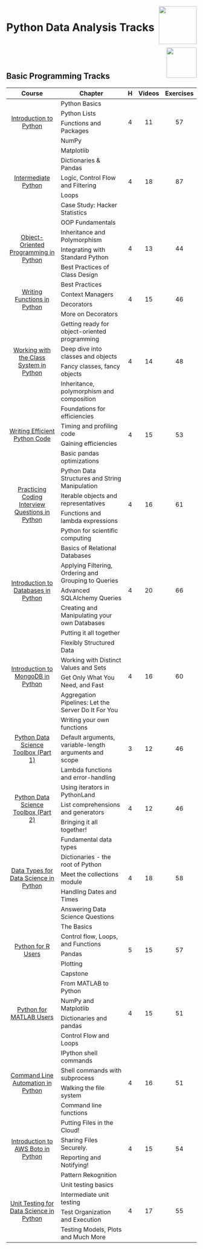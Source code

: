 <img align="right" width="100" src="https://github.com/cs-MohamedAyman/DataCamp-Tracks/blob/master/org-logos/datacamp.jpg">

# Python Data Analysis Tracks

<br>
<img align="right" width="80" height="80" src="https://github.com/cs-MohamedAyman/DataCamp-Tracks/blob/master/org-logos/python.jpg">
<br><br>

## Basic Programming Tracks

<table>
    <thead>
        <tr>
            <th width="40%">Course</th>
            <th width="60%">Chapter</th>
            <th>H</th>
            <th>Videos</th>
            <th>Exercises</th>
        </tr>
    </thead>
    <tbody>
            <tr>
                <td rowspan=4 align=center>
<a href="https://learn.datacamp.com/courses/intro-to-python-for-data-science">Introduction to Python</a><br>
                <td align="left">Python Basics</td>
                <td rowspan=4 align="center">4</td>
                <td rowspan=4 align="center">11</td>
                <td rowspan=4 align="center">57</td>
                </td>
            </tr>
            <tr>
                <td align="left">Python Lists</td>
            </tr>
            <tr>
                <td align="left">Functions and Packages</td>
            </tr>
            <tr>
                <td align="left">NumPy</td>
            </tr>
            <tr>
                <td rowspan=5 align=center>
<a href="https://learn.datacamp.com/courses/intermediate-python">Intermediate Python</a><br>
                <td align="left">Matplotlib</td>
                <td rowspan=5 align="center">4</td>
                <td rowspan=5 align="center">18</td>
                <td rowspan=5 align="center">87</td>
                </td>
            </tr>
            <tr>
                <td align="left">Dictionaries & Pandas</td>
            </tr>
            <tr>
                <td align="left">Logic, Control Flow and Filtering</td>
            </tr>
            <tr>
                <td align="left">Loops</td>
            </tr>
            <tr>
                <td align="left">Case Study: Hacker Statistics</td>
            </tr>
            <tr>
                <td rowspan=4 align=center>
<a href="https://learn.datacamp.com/courses/object-oriented-programming-in-python">Object-Oriented Programming in Python</a><br>
                <td align="left">OOP Fundamentals</td>
                <td rowspan=4 align="center">4</td>
                <td rowspan=4 align="center">13</td>
                <td rowspan=4 align="center">44</td>
                </td>
            </tr>
            <tr>
                <td align="left">Inheritance and Polymorphism</td>
            </tr>
            <tr>
                <td align="left">Integrating with Standard Python</td>
            </tr>
            <tr>
                <td align="left">Best Practices of Class Design</td>
            </tr>
            <tr>
                <td rowspan=4 align=center>
<a href="https://learn.datacamp.com/courses/writing-functions-in-python">Writing Functions in Python</a><br>
                <td align="left">Best Practices</td>
                <td rowspan=4 align="center">4</td>
                <td rowspan=4 align="center">15</td>
                <td rowspan=4 align="center">46</td>
                </td>
            </tr>
            <tr>
                <td align="left">Context Managers</td>
            </tr>
            <tr>
                <td align="left">Decorators</td>
            </tr>
            <tr>
                <td align="left">More on Decorators</td>
            </tr>
            <tr>
                <td rowspan=4 align=center>
<a href="https://learn.datacamp.com/courses/working-with-the-class-system-in-python">Working with the Class System in Python</a><br>
                <td align="left">Getting ready for object-oriented programming</td>
                <td rowspan=4 align="center">4</td>
                <td rowspan=4 align="center">14</td>
                <td rowspan=4 align="center">48</td>
                </td>
            </tr>
            <tr>
                <td align="left">Deep dive into classes and objects</td>
            </tr>
            <tr>
                <td align="left">Fancy classes, fancy objects</td>
            </tr>
            <tr>
                <td align="left">Inheritance, polymorphism and composition</td>
            </tr>
            <tr>
                <td rowspan=4 align=center>
<a href="https://learn.datacamp.com/courses/writing-efficient-python-code">Writing Efficient Python Code</a><br>
                <td align="left">Foundations for efficiencies</td>
                <td rowspan=4 align="center">4</td>
                <td rowspan=4 align="center">15</td>
                <td rowspan=4 align="center">53</td>
                </td>
            </tr>
            <tr>
                <td align="left">Timing and profiling code</td>
            </tr>
            <tr>
                <td align="left">Gaining efficiencies</td>
            </tr>
            <tr>
                <td align="left">Basic pandas optimizations</td>
            </tr>
            <tr>
                <td rowspan=4 align=center>
<a href="https://learn.datacamp.com/courses/practicing-coding-interview-questions-in-python">Practicing Coding Interview Questions in Python</a><br>
                <td align="left">Python Data Structures and String Manipulation</td>
                <td rowspan=4 align="center">4</td>
                <td rowspan=4 align="center">16</td>
                <td rowspan=4 align="center">61</td>
                </td>
            </tr>
            <tr>
                <td align="left">Iterable objects and representatives</td>
            </tr>
            <tr>
                <td align="left">Functions and lambda expressions</td>
            </tr>
            <tr>
                <td align="left">Python for scientific computing</td>
            </tr>
            <tr>
                <td rowspan=5 align=center>
<a href="https://learn.datacamp.com/courses/introduction-to-relational-databases-in-python">Introduction to Databases in Python</a><br>
                <td align="left">Basics of Relational Databases</td>
                <td rowspan=5 align="center">4</td>
                <td rowspan=5 align="center">20</td>
                <td rowspan=5 align="center">66</td>
                </td>
            </tr>
            <tr>
                <td align="left">Applying Filtering, Ordering and Grouping to Queries</td>
            </tr>
            <tr>
                <td align="left">Advanced SQLAlchemy Queries</td>
            </tr>
            <tr>
                <td align="left">Creating and Manipulating your own Databases</td>
            </tr>
            <tr>
                <td align="left">Putting it all together</td>
            </tr>
            <tr>
                <td rowspan=4 align=center>
<a href="https://learn.datacamp.com/courses/introduction-to-using-mongodb-for-data-science-with-python">Introduction to MongoDB in Python</a><br>
                <td align="left">Flexibly Structured Data</td>
                <td rowspan=4 align="center">4</td>
                <td rowspan=4 align="center">16</td>
                <td rowspan=4 align="center">60</td>
                </td>
            </tr>
            <tr>
                <td align="left">Working with Distinct Values and Sets</td>
            </tr>
            <tr>
                <td align="left">Get Only What You Need, and Fast</td>
            </tr>
            <tr>
                <td align="left">Aggregation Pipelines: Let the Server Do It For You</td>
            </tr>
            <tr>
                <td rowspan=3 align=center>
<a href="https://learn.datacamp.com/courses/python-data-science-toolbox-part-1">Python Data Science Toolbox (Part 1)</a><br>
                <td align="left">Writing your own functions</td>
                <td rowspan=3 align="center">3</td>
                <td rowspan=3 align="center">12</td>
                <td rowspan=3 align="center">46</td>
                </td>
            </tr>
            <tr>
                <td align="left">Default arguments, variable-length arguments and scope</td>
            </tr>
            <tr>
                <td align="left">Lambda functions and error-handling</td>
            </tr>
            <tr>
                <td rowspan=3 align=center>
<a href="https://learn.datacamp.com/courses/python-data-science-toolbox-part-2">Python Data Science Toolbox (Part 2)</a><br>
                <td align="left">Using iterators in PythonLand</td>
                <td rowspan=3 align="center">4</td>
                <td rowspan=3 align="center">12</td>
                <td rowspan=3 align="center">46</td>
                </td>
            </tr>
            <tr>
                <td align="left">List comprehensions and generators</td>
            </tr>
            <tr>
                <td align="left">Bringing it all together!</td>
            </tr>
            <tr>
                <td rowspan=5 align=center>
<a href="https://learn.datacamp.com/courses/data-types-for-data-science-in-python">Data Types for Data Science in Python</a><br>
                <td align="left">Fundamental data types</td>
                <td rowspan=5 align="center">4</td>
                <td rowspan=5 align="center">18</td>
                <td rowspan=5 align="center">58</td>
                </td>
            </tr>
            <tr>
                <td align="left">Dictionaries - the root of Python</td>
            </tr>
            <tr>
                <td align="left">Meet the collections module</td>
            </tr>
            <tr>
                <td align="left">Handling Dates and Times</td>
            </tr>
            <tr>
                <td align="left">Answering Data Science Questions</td>
            </tr>
            <tr>
                <td rowspan=5 align=center>
<a href="https://learn.datacamp.com/courses/python-for-r-users">Python for R Users</a><br>
                <td align="left">The Basics</td>
                <td rowspan=5 align="center">5</td>
                <td rowspan=5 align="center">15</td>
                <td rowspan=5 align="center">57</td>
                </td>
            </tr>
            <tr>
                <td align="left">Control flow, Loops, and Functions</td>
            </tr>
            <tr>
                <td align="left">Pandas</td>
            </tr>
            <tr>
                <td align="left">Plotting</td>
            </tr>
            <tr>
                <td align="left">Capstone</td>
            </tr>
            <tr>
                <td rowspan=4 align=center>
<a href="https://learn.datacamp.com/courses/python-for-matlab-users">Python for MATLAB Users</a><br>
                <td align="left">From MATLAB to Python</td>
                <td rowspan=4 align="center">4</td>
                <td rowspan=4 align="center">15</td>
                <td rowspan=4 align="center">51</td>
                </td>
            </tr>
            <tr>
                <td align="left">NumPy and Matplotlib</td>
            </tr>
            <tr>
                <td align="left">Dictionaries and pandas</td>
            </tr>
            <tr>
                <td align="left">Control Flow and Loops</td>
            </tr>
            <tr>
                <td rowspan=4 align=center>
<a href="https://learn.datacamp.com/courses/command-line-automation-in-python">Command Line Automation in Python</a><br>
                <td align="left">IPython shell commands</td>
                <td rowspan=4 align="center">4</td>
                <td rowspan=4 align="center">16</td>
                <td rowspan=4 align="center">51</td>
                </td>
            </tr>
            <tr>
                <td align="left">Shell commands with subprocess</td>
            </tr>
            <tr>
                <td align="left">Walking the file system</td>
            </tr>
            <tr>
                <td align="left">Command line functions</td>
            </tr>
            <tr>
                <td rowspan=4 align=center>
<a href="https://learn.datacamp.com/courses/introduction-to-aws-boto-in-python">Introduction to AWS Boto in Python</a><br>
                <td align="left">Putting Files in the Cloud!</td>
                <td rowspan=4 align="center">4</td>
                <td rowspan=4 align="center">15</td>
                <td rowspan=4 align="center">54</td>
                </td>
            </tr>
            <tr>
                <td align="left">Sharing Files Securely.</td>
            </tr>
            <tr>
                <td align="left">Reporting and Notifying!</td>
            </tr>
            <tr>
                <td align="left">Pattern Rekognition</td>
            </tr>
            <tr>
                <td rowspan=4 align=center>
<a href="https://learn.datacamp.com/courses/unit-testing-for-data-science-in-python">Unit Testing for Data Science in Python</a><br>
                <td align="left">Unit testing basics</td>
                <td rowspan=4 align="center">4</td>
                <td rowspan=4 align="center">17</td>
                <td rowspan=4 align="center">55</td>
                </td>
            </tr>
            <tr>
                <td align="left">Intermediate unit testing</td>
            </tr>
            <tr>
                <td align="left">Test Organization and Execution</td>
            </tr>
            <tr>
                <td align="left">Testing Models, Plots and Much More</td>
            </tr>
    </tbody>
</table>
